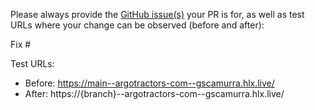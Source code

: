Please always provide the [GitHub issue(s)](../issues) your PR is for, as well as test URLs where your change can be observed (before and after):

Fix #<gh-issue-id>

Test URLs:
- Before: https://main--argotractors-com--gscamurra.hlx.live/
- After: https://{branch}--argotractors-com--gscamurra.hlx.live/
